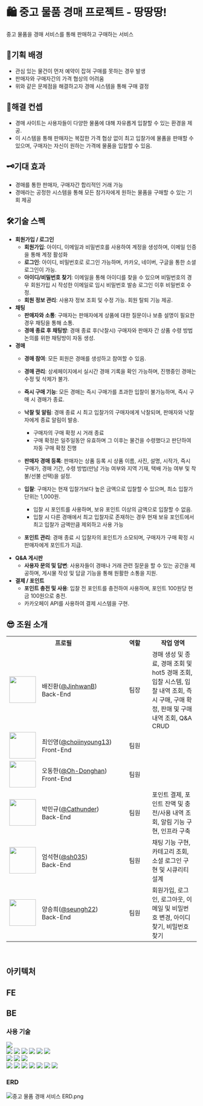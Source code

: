 # 🛍️ 중고 물품 경매 프로젝트 - 땅땅땅!

중고 물품을 경매 서비스를 통해 판매하고 구매하는 서비스

## 🧩기획 배경

- 관심 있는 물건이 먼저 예약이 잡혀 구매를 못하는 경우 발생
- 판매자와 구매자간의 가격 협상의 어려움
- 위와 같은 문제점을 해결하고자 경매 시스템을 통해 구매 결정

## 🎈해결 컨셉

- 경매 사이트는 사용자들이 다양한 물품에 대해 자유롭게 입찰할 수 있는 환경을 제공.
- 이 시스템을 통해 판매자는 복잡한 가격 협상 없이 최고 입찰가에 물품을 판매할 수 있으며, 구매자는 자신이 원하는 가격에 물품을 입찰할 수 있음.

## 🗝기대 효과

- 경매를 통한 판매자, 구매자간 합리적인 거래 가능
- 경매라는 공정한 시스템을 통해 모든 참가자에게 원하는 물품을 구매할 수 있는 기회 제공

## 🛠기술 스펙

- **회원가입 / 로그인**
    - **회원가입**: 아이디, 이메일과 비밀번호를 사용하여 계정을 생성하며, 이메일 인증을 통해 계정 활성화
    - **로그인**: 아이디, 비밀번호로 로그인 가능하며, 카카오, 네이버, 구글을 통한 소셜 로그인이 가능.
    - **아이디/비밀번호 찾기**: 이메일을 통해 아이디를 찾을 수 있으며 비밀번호의 경우 회원가입 시 작성한 이메일로 임시 비밀번호 발송 로그인 이후 비밀번호 수정.
    - **회원 정보 관리**: 사용자 정보 조회 및 수정 가능. 회원 탈퇴 기능 제공.
- **채팅**
    - **판매자와 소통**: 구매자는 판매자에게 상품에 대한 질문이나 보충 설명이 필요한 경우 채팅을 통해 소통.
    - **경매 종료 후 채팅방**: 경매 종료 후(낙찰시) 구매자와 판매자 간 상품 수령 방법 논의를 위한 채팅방이 자동 생성.
- **경매**
    - **경매 참여**: 모든 회원은 경매를 생성하고 참여할 수 있음.
    - **경매 관리**: 상세페이지에서 실시간 경매 기록을 확인 가능하며, 진행중인 경매는 수정 및 삭제가 불가.
    - **즉시 구매 기능**: 모든 경매는 즉시 구매가를 초과한 입찰이 불가능하며, 즉시 구매 시 경매가 종료.
    - **낙찰 및 알림**: 경매 종료 시 최고 입찰가의 구매자에게 낙찰되며, 판매자와 낙찰자에게 종료 알림이 발송.
        - 구매자의 구매 확정 시 거래 종료
        - 구매 확정은 일주일동안 유효하며 그 이후는 물건을 수령했다고 판단하여 자동 구매 확정 진행
    - **판매자 경매 등록**: 판매자는 상품 등록 시 상품 이름, 사진, 설명, 시작가, 즉시 구매가, 경매 기간, 수령 방법(만남 가능 여부와 지역 기재, 택배 가능 여부 및 착불/선불 선택)을 설정.
    - **입찰**: 구매자는 현재 입찰가보다 높은 금액으로 입찰할 수 있으며, 최소 입찰가 단위는 1,000원.
        
        - 입찰 시 포인트를 사용하며, 보유 포인트 이상의 금액으로 입찰할 수 없음.
        - 입찰 시 다른 경매에서 최고 입찰자로 존재하는 경우 현재 보유 포인트에서 최고 입찰가 금액만큼 제외하고 사용 가능
        
    - **포인트 관리**: 경매 종료 시 입찰자의 포인트가 소모되며, 구매자가 구매 확정 시 판매자에게 포인트가 지급.
- **Q&A 게시판**
    - **사용자 문의 및 답변**: 사용자들이 경매나 거래 관련 질문을 할 수 있는 공간을 제공하며, 게시물 작성 및 답글 기능을 통해 원활한 소통을 지원.
- **결제 / 포인트**
    - **포인트 충전 및 사용**: 입찰 전 포인트를 충전하여 사용하며, 포인트 100원당 현금 100원으로 충전.
    - 카카오페이 API를 사용하여 결제 시스템을 구현.

## 😎 조원 소개

<table>
  <tr>
    <th colspan="2" align="center">프로필</th>
    <th align="center">역할</th>
    <th align="center">작업 영역</th>
  </tr>
  <tr>
    <td align="center"><img src="https://avatars.githubusercontent.com/u/123534245?v=4" width="70"></td>
    <td>배진환(<a href="https://github.com/JinhwanB" target="_blank">@JinhwanB</a>)<br>Back-End</td>
    <td align="center">팀장</td>
    <td>경매 생성 및 종료, 경매 조회 및 hot5 경매 조회, 입찰 시스템, 입찰 내역 조회, 즉시 구매, 구매 확정, 판매 및 구매 내역 조회, Q&A CRUD</td>
  </tr>
  <tr>
    <td align="center"><img src="https://avatars.githubusercontent.com/u/108457670?v=4" width="70"></td>
    <td>최인영(<a href="https://github.com/choiinyoung13" target="_blank">@choiinyoung13</a>)<br>Front-End</td>
    <td align="center">팀원</td>
    <td></td>
  </tr>
  <tr>
    <td align="center"><img src="https://avatars.githubusercontent.com/u/156155896?v=4" width="70"></td>
    <td>오동한(<a href="https://github.com/Oh-Donghan" target="_blank">@Oh-Donghan</a>)<br>Front-End</td>
    <td align="center">팀원</td>
    <td></td>
  </tr>
  <tr>
    <td align="center"><img src="https://avatars.githubusercontent.com/u/102372626?v=4" width="70"></td>
    <td width="200">박민규(<a href="https://github.com/Cathunder" target="_blank">@Cathunder</a>)<br>Back-End</td>
    <td width="60" align="center">팀원</td>
    <td>포인트 결제, 포인트 잔액 및 충전/사용 내역 조회, 알림 기능 구현, 인프라 구축</td>
  </tr>
  <tr>
    <td align="center"><img src="https://github.com/user-attachments/assets/52095ae0-c76a-4cc4-8376-6a2d4843c3ee" width="70"></td>
    <td>엄석현(<a href="https://github.com/sh035" target="_blank">@sh035</a>)<br>Back-End</td>
    <td align="center">팀원</td>
    <td>채팅 기능 구현, 카테고리 조회, 소셜 로그인 구현 및 시큐리티 설계</td>
  </tr>
  <tr>
    <td align="center"><img src="https://avatars.githubusercontent.com/u/114427072?v=4" width="70"></td>
    <td>양승희(<a href="https://github.com/seungh22" target="_blank">@seungh22</a>)<br>Back-End</td>
    <td align="center">팀원</td>
    <td>회원가입, 로그인, 로그아웃, 이메일 및 비밀번호 변경, 아이디 찾기, 비밀번호 찾기</td>
  </tr>
</table>

<br>

## 아키텍처

## FE

## BE

### 사용 기술

![](https://img.shields.io/badge/java-007396?style=for-the-badge&logo=java&logoColor=white)
<br>
<img src="https://img.shields.io/badge/spring-6DB33F?style=for-the-badge&logo=spring&logoColor=white">
<img src="https://img.shields.io/badge/spring boot-6DB33F?style=for-the-badge&logo=springboot&logoColor=white">
<img src="https://img.shields.io/badge/spring security-6DB33F?style=for-the-badge&logo=springsecurity&logoColor=white">
<img src="https://img.shields.io/badge/websocket-010101?style=for-the-badge&logo=Socket.io&logoColor=white">
<img src="https://img.shields.io/badge/sse-171C36?style=for-the-badge&logo=sse&logoColor=white">
<img src="https://img.shields.io/badge/querydsl-0769AD?style=for-the-badge&logo=querydsl&logoColor=white">
<br>
<img src="https://img.shields.io/badge/mysql-4479A1?style=for-the-badge&logo=mysql&logoColor=white">
<img src="https://img.shields.io/badge/redis-FF4438?style=for-the-badge&logo=redis&logoColor=white">
<img src="https://img.shields.io/badge/h2-0854C1?style=for-the-badge&logo=h2&logoColor=white">
<br>
<img src="https://img.shields.io/badge/Amazon EC2-FF9900?style=for-the-badge&logo=Amazon EC2&logoColor=white">
<img src="https://img.shields.io/badge/amazons3-569A31?style=for-the-badge&logo=amazons3&logoColor=white">
<img src="https://img.shields.io/badge/docker-2496ED?style=for-the-badge&logo=docker&logoColor=white">
<img src="https://img.shields.io/badge/amazonroute53-8C4FFF?style=for-the-badge&logo=amazonroute53&logoColor=white">
<img src="https://img.shields.io/badge/awselasticloadbalancing-8C4FFF?style=for-the-badge&logo=awselasticloadbalancing&logoColor=white">
<img src="https://img.shields.io/badge/awssecretsmanager-DD344C?style=for-the-badge&logo=awssecretsmanager&logoColor=white">
<img src="https://img.shields.io/badge/githubactions-2088FF?style=for-the-badge&logo=githubactions&logoColor=white">

### ERD

![중고 물품 경매 서비스 ERD.png](https://github.com/user-attachments/assets/cb11f9dd-bdf7-4668-86aa-ad0358329e24)
